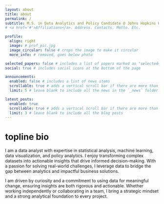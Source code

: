 ```yaml
---
layout: about
title: about
permalink: /
subtitle: M.S. in Data Analytics and Policy Candidate @ Johns Hopkins University | U.S. Marine Corps Veteran
# <a href='#'>Affiliations</a>. Address. Contacts. Motto. Etc.

profile:
  align: right
  image: # prof_pic.jpg
  image_circular: false # crops the image to make it circular
  more_info: # removed, goes below photo

selected_papers: false # includes a list of papers marked as "selected={true}"
social: true # includes social icons at the bottom of the page

announcements:
  enabled: false # includes a list of news items
  scrollable: true # adds a vertical scroll bar if there are more than 3 news items
  limit: 5 # leave blank to include all the news in the `_news` folder

latest_posts:
  enabled: true
  scrollable: true # adds a vertical scroll bar if there are more than 3 new posts items
  limit: 3 # leave blank to include all the blog posts
---
```


# topline bio
I am a data analyst with expertise in statistical analysis, machine learning, data visualization, and policy analytics. I enjoy transforming complex datasets into actionable insights that drive informed decision-making. With a passion for solving real-world challenges, I leverage data to bridge the gap between analytics and impactful business solutions.

I am driven by curiosity and a commitment to using data for meaningful change, ensuring insights are both rigorous and actionable. Whether working independently or collaborating in a team, I bring a strategic mindset and a strong analytical foundation to every project.
